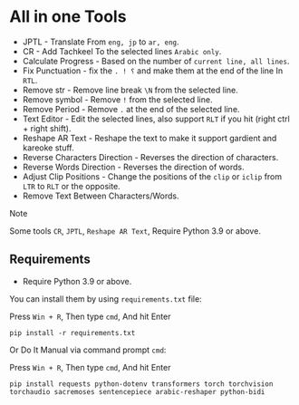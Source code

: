 # All in one Tools

- JPTL - Translate From `eng, jp` to `ar, eng`.
- CR - Add Tachkeel To the selected lines `Arabic only`.
- Calculate Progress - Based on the number of `current line, all lines`.
- Fix Punctuation - fix the `. ! ؟` and make them at the end of the line In `RTL`.
- Remove str - Remove line break `\N` from the selected line.
- Remove symbol - Remove `!` from the selected line.
- Remove Period - Remove `.` at the end of the selected line.
- Text Editor - Edit the selected lines, also support `RLT` if you hit (right ctrl + right shift).
- Reshape AR Text - Reshape the text to make it support gardient and kareoke stuff.
- Reverse Characters Direction - Reverses the direction of characters.
- Reverse Words Direction - Reverses the direction of words.
- Adjust Clip Positions - Change the positions of the `clip` or `iclip` from `LTR` to `RLT` or the opposite.
- Remove Text Between Characters/Words.

> [!NOTE]
> Some tools `CR`, `JPTL`, `Reshape AR Text`, Require Python 3.9 or above.

## Requirements

- Require Python 3.9 or above.

You can install them by using `requirements.txt` file:

Press `Win + R`, Then type `cmd`, And hit Enter
```
pip install -r requirements.txt
```
Or Do It Manual via command prompt `cmd`:

Press `Win + R`, Then type `cmd`, And hit Enter
```
pip install requests python-dotenv transformers torch torchvision torchaudio sacremoses sentencepiece arabic-reshaper python-bidi
```
